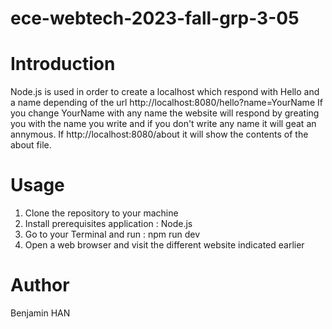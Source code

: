 # ece-webtech-2023-fall-grp-3-05
# Introduction
Node.js is used in order to create a localhost which respond with Hello and a name depending of the url
http://localhost:8080/hello?name=YourName
If you change YourName with any name the website will respond by greating you with the name you write and if you don't write any name it will geat an annymous.
If http://localhost:8080/about it will show the contents of the about file.

# Usage
1. Clone the repository to your machine
2. Install prerequisites application : Node.js
3. Go to your Terminal and run : npm run dev
4. Open a web browser and visit the different website indicated earlier

# Author

Benjamin HAN
